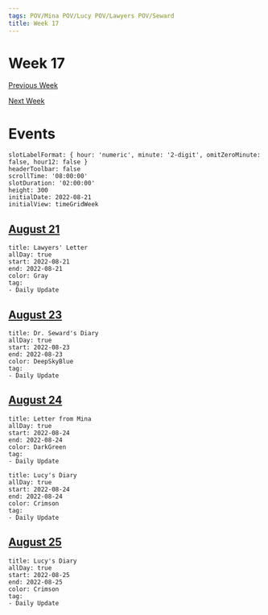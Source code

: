 ```yaml
---
tags: POV/Mina POV/Lucy POV/Lawyers POV/Seward 
title: Week 17
---
```


# Week 17

[Previous Week](2022-W34)

[Next Week](2022-W36)

# Events

```itinerary
slotLabelFormat: { hour: 'numeric', minute: '2-digit', omitZeroMinute: false, hour12: false }
headerToolbar: false
scrollTime: '08:00:00'
slotDuration: '02:00:00'
height: 300
initialDate: 2022-08-21
initialView: timeGridWeek
```

## [August 21](2022-08-22.md)

```itinerary-event
title: Lawyers' Letter
allDay: true
start: 2022-08-21
end: 2022-08-21
color: Gray
tag:
- Daily Update
```

## [August 23](2022-08-23.md)

```itinerary-event
title: Dr. Seward's Diary
allDay: true
start: 2022-08-23
end: 2022-08-23
color: DeepSkyBlue
tag:
- Daily Update
```

## [August 24](2022-08-24.md)

```itinerary-event
title: Letter from Mina
allDay: true
start: 2022-08-24
end: 2022-08-24
color: DarkGreen
tag:
- Daily Update
```
```itinerary-event
title: Lucy's Diary
allDay: true
start: 2022-08-24
end: 2022-08-24
color: Crimson
tag:
- Daily Update
```

## [August 25](2022-08-25.md)

```itinerary-event
title: Lucy's Diary
allDay: true
start: 2022-08-25
end: 2022-08-25
color: Crimson
tag:
- Daily Update
```